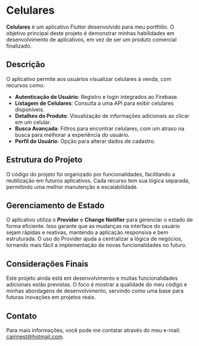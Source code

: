 # Celulares

**Celulares** é um aplicativo Flutter desenvolvido para meu portfólio. O objetivo principal deste projeto é demonstrar minhas habilidades em desenvolvimento de aplicativos, em vez de ser um produto comercial finalizado.

## Descrição

O aplicativo permite aos usuários visualizar celulares à venda, com recursos como:

- **Autenticação de Usuário**: Registro e login integrados ao Firebase.
- **Listagem de Celulares**: Consulta a uma API para exibir celulares disponíveis.
- **Detalhes do Produto**: Visualização de informações adicionais ao clicar em um celular.
- **Busca Avançada**: Filtros para encontrar celulares, com um atraso na busca para melhorar a experiência do usuário.
- **Perfil do Usuário**: Opção para alterar dados de cadastro.

## Estrutura do Projeto

O código do projeto foi organizado por funcionalidades, facilitando a reutilização em futuros aplicativos. Cada recurso tem sua lógica separada, permitindo uma melhor manutenção e escalabilidade.

## Gerenciamento de Estado

O aplicativo utiliza o **Provider** e **Change Notifier** para gerenciar o estado de forma eficiente. Isso garante que as mudanças na interface do usuário sejam rápidas e reativas, mantendo a aplicação responsiva e bem estruturada. O uso do Provider ajuda a centralizar a lógica de negócios, tornando mais fácil a implementação de novas funcionalidades no futuro.

## Considerações Finais

Este projeto ainda está em desenvolvimento e muitas funcionalidades adicionais estão previstas. O foco é mostrar a qualidade do meu código e minhas abordagens de desenvolvimento, servindo como uma base para futuras inovações em projetos reais.

## Contato

Para mais informações, você pode me contatar através do meu e-mail: [cairinest@hotmail.com](mailto:cairinest@hotmail.com).
